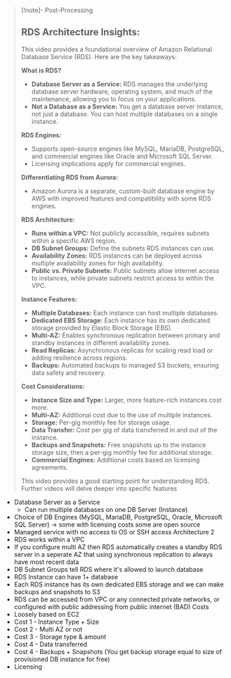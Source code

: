 
>[!note]- Post-Processing
>## RDS Architecture Insights:
>
>This video provides a foundational overview of Amazon Relational Database Service (RDS). Here are the key takeaways:
>
>**What is RDS?**
>
>* **Database Server as a Service:** RDS manages the underlying database server hardware, operating system, and much of the maintenance, allowing you to focus on your applications.
>* **Not a Database as a Service:** You get a database server instance, not just a database. You can host multiple databases on a single instance.
>
>**RDS Engines:**
>
>* Supports open-source engines like MySQL, MariaDB, PostgreSQL, and commercial engines like Oracle and Microsoft SQL Server.
>* Licensing implications apply for commercial engines.
>
>**Differentiating RDS from Aurora:**
>
>* Amazon Aurora is a separate, custom-built database engine by AWS with improved features and compatibility with some RDS engines.
>
>**RDS Architecture:**
>
>* **Runs within a VPC:** Not publicly accessible, requires subnets within a specific AWS region.
>* **DB Subnet Groups:** Define the subnets RDS instances can use.
>* **Availability Zones:** RDS instances can be deployed across multiple availability zones for high availability.
>* **Public vs. Private Subnets:** Public subnets allow internet access to instances, while private subnets restrict access to within the VPC.
>
>**Instance Features:**
>
>* **Multiple Databases:** Each instance can host multiple databases.
>* **Dedicated EBS Storage:** Each instance has its own dedicated storage provided by Elastic Block Storage (EBS).
>* **Multi-AZ:** Enables synchronous replication between primary and standby instances in different availability zones.
>* **Read Replicas:** Asynchronous replicas for scaling read load or adding resilience across regions.
>* **Backups:** Automated backups to managed S3 buckets, ensuring data safety and recovery.
>
>**Cost Considerations:**
>
>* **Instance Size and Type:** Larger, more feature-rich instances cost more.
>* **Multi-AZ:** Additional cost due to the use of multiple instances.
>* **Storage:** Per-gig monthly fee for storage usage.
>* **Data Transfer:** Cost per gig of data transferred in and out of the instance.
>* **Backups and Snapshots:** Free snapshots up to the instance storage size, then a per-gig monthly fee for additional storage.
>* **Commercial Engines:** Additional costs based on licensing agreements.
>
>
>This video provides a good starting point for understanding RDS. Further videos will delve deeper into specific features

- Database Server as a Service 
	- Can run multiple databases on one DB Server (Instance)
- Choice of DB Engines (MySQL, MariaDB, PostgreSQL, Oracle, Microsoft SQL Server) -> some with licensing costs some are open source
- Managed service with no access to OS or SSH access
Architecture 2
- RDS works within a VPC
- If you configure multi AZ then RDS automatically creates a standby RDS server in a seperate AZ that using synchronous replication to always have most recent data
- DB Subnet Groups tell RDS where it's allowed to launch database
- RDS Instance can have 1+ database
- Each RDS instance has its own dedicated EBS storage and we can make backups and snapshots to S3
- RDS can be accessed from VPC or any connected private networks, or configured with public addressing from public internet (BAD)
Costs
- Loosely based on EC2
- Cost 1 - Instance Type + Size
- Cost 2 - Multi AZ or not
- Cost 3 - Storage type & amount
- Cost 4 - Data transferred
- Cost 4 - Backups + Snapshots (You get backup storage equal to size of provisioned DB instance for free)
- Licensing